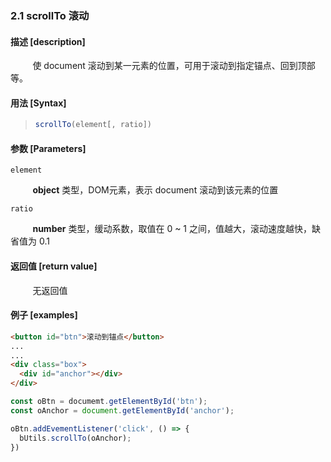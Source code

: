 ### 2.1 scrollTo 滚动

#### 描述 [description]

&nbsp;&nbsp;&nbsp;&nbsp;&nbsp;&nbsp;&nbsp;&nbsp; 使 document 滚动到某一元素的位置，可用于滚动到指定锚点、回到顶部等。

#### 用法 [Syntax]

> ```js
> scrollTo(element[, ratio])
> ```

#### 参数 [Parameters]

`element`

&nbsp;&nbsp;&nbsp;&nbsp;&nbsp;&nbsp;&nbsp;&nbsp; **object** 类型，DOM元素，表示 document 滚动到该元素的位置

`ratio`

&nbsp;&nbsp;&nbsp;&nbsp;&nbsp;&nbsp;&nbsp;&nbsp; **number** 类型，缓动系数，取值在 0 ~ 1 之间，值越大，滚动速度越快，缺省值为 0.1

#### 返回值 [return value]

&nbsp;&nbsp;&nbsp;&nbsp;&nbsp;&nbsp;&nbsp;&nbsp; 无返回值

#### 例子 [examples]

```html
<button id="btn">滚动到锚点</button>
...
...
<div class="box">
  <div id="anchor"></div>
</div>
```

```js
const oBtn = documemt.getElementById('btn');
const oAnchor = document.getElementById('anchor');

oBtn.addEvementListener('click', () => {
  bUtils.scrollTo(oAnchor);
})
```